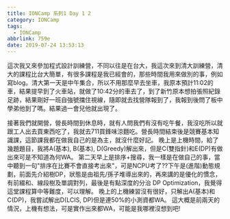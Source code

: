 ```yaml
---
title: IONCamp 系列1 Day 1 2
category: IONCamp
tags:
  - IONCamp
abbrlink: 759e
date: 2019-07-24 13:53:13
---
```

這次我又來參加程式設計訓練營，不同以往是在台大，我這次來到清大訓練營，清大的課程比台大簡單，有很多課程是我已經會的，那些時間我用來做別的事，例如寫blog。清大第一天是中午集合，所以不用那麼早去坐車，我原本預計11:02的車，結果提早到了火車站，就做了10:42分的車去了，到了新竹原本想拍張照紀錄足跡，結果剛好一班自強號擋住視線，隨即就去找營隊報到了，我報到後問了板中學弟他到了嗎。結果過一會兒他就出現了。
<!-- more -->
接著我們就開營，營長時間到休息時，就有人問我們有沒有吃午餐，我沒吃所以就跟工人出去買東西吃了，我就去711買鋒味涼麵吃。營長時間結束後是競賽基本知識課，這節課我都在做我自己的是為主，就沒什麼好記。
晚上是上機時間，給了幾題題目，我將A(基本), B(基本), D(Greedy)解出來，但是C(雙指針)和E(DP)有做出來可是不知道為何WA。
第二天早上是排序+搜尋，我一樣是在做自己的事，當中聽到一句"排序在比賽不會直接考出來"，可是NCPU考了??下午是(進階)動態規劃，前面先介紹樹DP，狀態是由祖先/孫子堆導出來的，再來講的是優化的慣念，有前綴和、線段樹及單調對列，最後是有點深度的分治 DP Optimization，我覺得這堂課程算中等難度，可以理解。
晚上的上機練習沒有很好，只解出A(基本)和C(DP)，我嘗試解出D(LCIS, DP)但是連50%的小測資都WA。
這大概是前兩天的情況，上機有想法，可是實作出來都WA，可能是我哪裡沒想到吧!